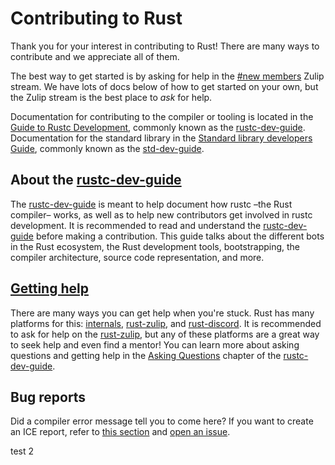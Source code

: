 # Contributing to Rust

Thank you for your interest in contributing to Rust! There are many ways to contribute
and we appreciate all of them.

The best way to get started is by asking for help in the [#new
members](https://rust-lang.zulipchat.com/#narrow/stream/122652-new-members)
Zulip stream. We have lots of docs below of how to get started on your own, but
the Zulip stream is the best place to *ask* for help.

Documentation for contributing to the compiler or tooling is located in the [Guide to Rustc
Development][rustc-dev-guide], commonly known as the [rustc-dev-guide]. Documentation for the
standard library in the [Standard library developers Guide][std-dev-guide], commonly known as the [std-dev-guide].

## About the [rustc-dev-guide]

The [rustc-dev-guide] is meant to help document how rustc –the Rust compiler– works,
as well as to help new contributors get involved in rustc development. It is recommended
to read and understand the [rustc-dev-guide] before making a contribution. This guide
talks about the different bots in the Rust ecosystem, the Rust development tools,
bootstrapping, the compiler architecture, source code representation, and more.

## [Getting help](https://rustc-dev-guide.rust-lang.org/getting-started.html#asking-questions)

There are many ways you can get help when you're stuck. Rust has many platforms for this:
[internals], [rust-zulip], and [rust-discord]. It is recommended to ask for help on
the [rust-zulip], but any of these platforms are a great way to seek help and even
find a mentor! You can learn more about asking questions and getting help in the
[Asking Questions](https://rustc-dev-guide.rust-lang.org/getting-started.html#asking-questions) chapter of the [rustc-dev-guide].

## Bug reports

Did a compiler error message tell you to come here? If you want to create an ICE report,
refer to [this section][contributing-bug-reports] and [open an issue][issue template].

[rustc-dev-guide]: https://rustc-dev-guide.rust-lang.org/
[std-dev-guide]: https://std-dev-guide.rust-lang.org/
[contributing-bug-reports]: https://rustc-dev-guide.rust-lang.org/contributing.html#bug-reports
[issue template]: https://github.com/rust-lang/rust/issues/new/choose
[internals]: https://internals.rust-lang.org
[rust-discord]: http://discord.gg/rust-lang
[rust-zulip]: https://rust-lang.zulipchat.com

test 2
